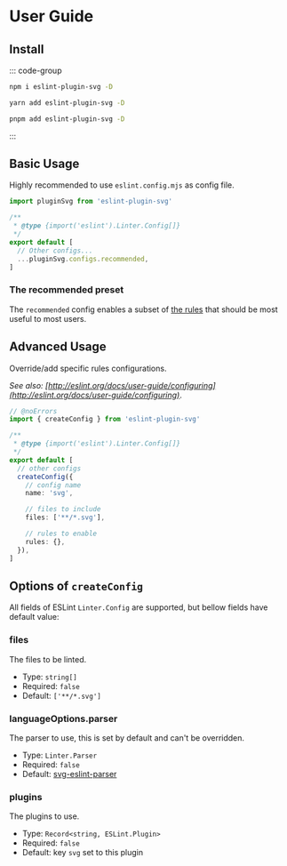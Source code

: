 # User Guide

## Install

::: code-group

```bash [npm]
npm i eslint-plugin-svg -D
```

```bash [yarn]
yarn add eslint-plugin-svg -D
```

```bash [pnpm]
pnpm add eslint-plugin-svg -D
```

:::

## Basic Usage

Highly recommended to use `eslint.config.mjs` as config file.

```ts [eslint.config.mjs] twoslash
import pluginSvg from 'eslint-plugin-svg'

/**
 * @type {import('eslint').Linter.Config[]}
 */
export default [
  // Other configs...
  ...pluginSvg.configs.recommended,
]
```

### The recommended preset

The `recommended` config enables a subset of [the rules](#rules) that should be most useful to most users.

## Advanced Usage

Override/add specific rules configurations.

_See also: [http://eslint.org/docs/user-guide/configuring](http://eslint.org/docs/user-guide/configuring)_.

```ts [eslint.config.mjs] twoslash
// @noErrors
import { createConfig } from 'eslint-plugin-svg'

/**
 * @type {import('eslint').Linter.Config[]}
 */
export default [
  // other configs
  createConfig({
    // config name
    name: 'svg',

    // files to include
    files: ['**/*.svg'],

    // rules to enable
    rules: {},
  }),
]
```

## Options of `createConfig`

All fields of ESLint `Linter.Config` are supported, but bellow fields have default value:

### files

The files to be linted.

- Type: `string[]`
- Required: `false`
- Default: `['**/*.svg']`

### languageOptions.parser

The parser to use, this is set by default and can't be overridden.

- Type: `Linter.Parser`
- Required: `false`
- Default: [svg-eslint-parser](https://github.com/ntnyq/svg-eslint-parser)

### plugins

The plugins to use.

- Type: `Record<string, ESLint.Plugin>`
- Required: `false`
- Default: key `svg` set to this plugin
